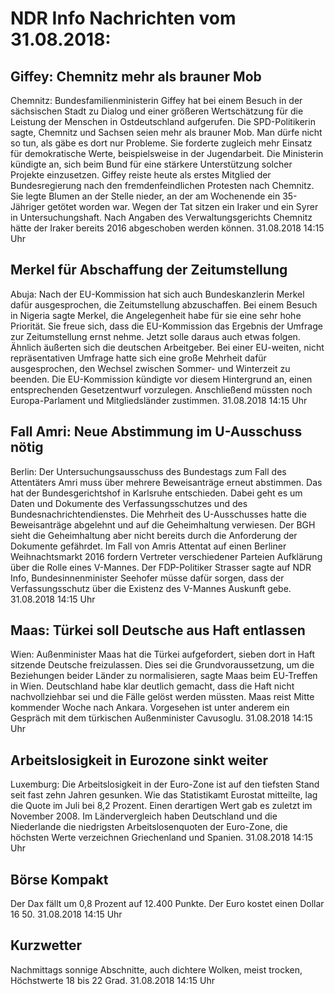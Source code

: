 # NDR Info Nachrichten vom 31.08.2018:


## Giffey: Chemnitz mehr als brauner Mob
Chemnitz:  Bundesfamilienministerin Giffey hat bei einem Besuch in der sächsischen Stadt zu Dialog und einer größeren Wertschätzung für die Leistung der Menschen in Ostdeutschland aufgerufen. Die SPD-Politikerin sagte, Chemnitz und Sachsen seien mehr als brauner Mob. Man dürfe nicht so tun, als gäbe es dort nur Probleme. Sie forderte zugleich mehr Einsatz für demokratische Werte, beispielsweise in der Jugendarbeit. Die Ministerin kündigte an, sich beim Bund für eine stärkere Unterstützung solcher Projekte einzusetzen. Giffey reiste heute als erstes Mitglied der Bundesregierung nach den fremdenfeindlichen Protesten nach Chemnitz. Sie legte Blumen an der Stelle nieder, an der am Wochenende ein 35-Jähriger getötet worden war. Wegen der Tat sitzen ein Iraker und ein Syrer in Untersuchungshaft. Nach Angaben des Verwaltungsgerichts Chemnitz hätte der Iraker bereits 2016 abgeschoben werden können. 31.08.2018 14:15 Uhr 

## Merkel für Abschaffung der Zeitumstellung
Abuja: Nach der EU-Kommission hat sich auch Bundeskanzlerin Merkel dafür ausgesprochen, die Zeitumstellung abzuschaffen. Bei einem Besuch in Nigeria sagte Merkel, die Angelegenheit habe für sie eine sehr hohe Priorität. Sie freue sich, dass die EU-Kommission das Ergebnis der Umfrage zur Zeitumstellung ernst nehme. Jetzt solle daraus auch etwas folgen. Ähnlich äußerten sich die deutschen Arbeitgeber. Bei einer EU-weiten, nicht repräsentativen Umfrage hatte sich eine große Mehrheit dafür ausgesprochen, den Wechsel zwischen Sommer- und Winterzeit zu beenden. Die EU-Kommission kündigte vor diesem Hintergrund an, einen entsprechenden Gesetzentwurf vorzulegen. Anschließend müssten noch Europa-Parlament und Mitgliedsländer zustimmen. 31.08.2018 14:15 Uhr 

## Fall Amri: Neue Abstimmung im U-Ausschuss nötig
Berlin: Der Untersuchungsausschuss des Bundestags zum Fall des Attentäters Amri muss über mehrere Beweisanträge erneut abstimmen. Das hat der Bundesgerichtshof in Karlsruhe entschieden. Dabei geht es um Daten und Dokumente des Verfassungsschutzes und des Bundesnachrichtendienstes. Die Mehrheit des U-Ausschusses hatte die Beweisanträge abgelehnt und auf die Geheimhaltung verwiesen. Der BGH sieht die Geheimhaltung aber nicht bereits durch die Anforderung der Dokumente gefährdet. Im Fall von Amris Attentat auf einen Berliner Weihnachtsmarkt 2016 fordern Vertreter verschiedener Parteien Aufklärung über die Rolle eines V-Mannes. Der FDP-Politiker Strasser sagte auf NDR Info, Bundesinnenminister Seehofer müsse dafür sorgen, dass der Verfassungsschutz über die Existenz des V-Mannes Auskunft gebe. 31.08.2018 14:15 Uhr 

## Maas: Türkei soll Deutsche aus Haft entlassen
Wien:	Außenminister Maas hat die Türkei aufgefordert, sieben dort in Haft sitzende Deutsche freizulassen. Dies sei die Grundvoraussetzung, um die Beziehungen beider Länder zu normalisieren, sagte Maas beim EU-Treffen in Wien. Deutschland habe klar deutlich gemacht, dass die Haft nicht nachvollziehbar sei und die Fälle gelöst werden müssten. Maas reist Mitte kommender Woche nach Ankara. Vorgesehen ist unter anderem ein Gespräch mit dem türkischen Außenminister Cavusoglu. 31.08.2018 14:15 Uhr 

## Arbeitslosigkeit in Eurozone sinkt weiter
Luxemburg:	Die Arbeitslosigkeit in der Euro-Zone ist auf den tiefsten Stand seit fast zehn Jahren gesunken. Wie das Statistikamt Eurostat mitteilte, lag die Quote im Juli bei 8,2 Prozent. Einen derartigen Wert gab es zuletzt im November 2008. Im Ländervergleich haben Deutschland und die Niederlande die niedrigsten Arbeitslosenquoten der Euro-Zone, die höchsten Werte verzeichnen Griechenland und Spanien. 31.08.2018 14:15 Uhr 

## Börse Kompakt
Der Dax fällt um 0,8 Prozent auf 12.400 Punkte. Der Euro kostet einen Dollar 16 50. 31.08.2018 14:15 Uhr 

## Kurzwetter
Nachmittags sonnige Abschnitte, auch dichtere Wolken, meist trocken, Höchstwerte 18 bis 22 Grad. 31.08.2018 14:15 Uhr 
